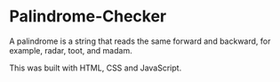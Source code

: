 # Palindrome-Checker

 A palindrome is a string that reads the same forward and backward, for example, radar, toot, and madam.
 
 This was built with HTML, CSS and JavaScript.